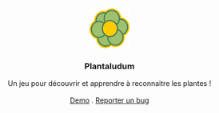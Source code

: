 <br/>
<p align="center">
  <img src="https://github.com/Plantaludum/.github/blob/main/profile/logo.svg" alt="Logo" width="80" height="80">
  <h3 align="center">Plantaludum</h3>

  <p align="center">
    Un jeu pour découvrir et apprendre à reconnaitre les plantes !
    <br/>
    <br/>
    <a href="https://github.com/Instelce/Plantaludum">Demo</a>
    .
    <a href="https://github.com/Instelce/Plantaludum/issues">Reporter un bug</a>
  </p>
</p>
